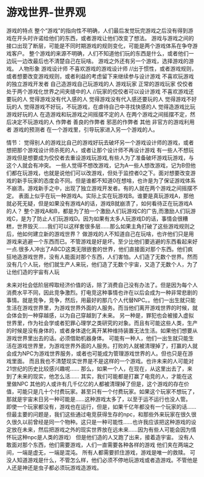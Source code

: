 # 游戏世界-世界观

游戏的特点 整个“游戏”的指向性不明确，人们最后发觉玩完游戏之后没有得到游戏在开头时许诺给他们的东西，或者游戏让他们改变了想法。 游戏与游戏之间的接口出现了断层，可能是不同时期游戏的规则变化，可能是两个游戏体系在争夺游戏客户。 整个游戏的来源不明确，人们不知道他们玩的东西是什么，或者他们一边玩一边改最后也不清楚自己在玩啥。 游戏之外还有另一个游戏，选择游戏的游戏。 人物形象 游戏设计师 不喜欢游戏的游戏设计师 //出于惯性，或者游戏规则，或者想要改变游戏规则，或者利益的考虑留下来继续参与设计游戏 不喜欢玩游戏的独立游戏开发者 自己造游戏自己玩游戏的人 游戏玩家 正常的游戏玩家 佼佼者 处于两个游戏化世界之间夹缝中的人 //玩家的佼佼者可以设计游戏 不喜欢游戏还要玩的人 觉得游戏没有代入感的人 觉得游戏没有代入感还要玩的人 觉得游戏不好玩的人 觉得游戏不好玩，不玩游戏，在虐待自己中寻找快感的人 觉得造游戏比玩游戏好玩的人 在造游戏和玩游戏之间摇摆不定的人 在两个游戏之间摇摆不定，然后决定不玩游戏的人 作弊者 善良的作弊者 邪恶的作弊者 其他 非官方的游戏利用者 游戏的预测者 在一个游戏里，引导玩家进入另一个游戏的人。

情节： 觉得别人的游戏比自己的游戏好玩去破坏另一个游戏设计师的游戏，或者想把那个游戏设计师杀死的人，或者让那个设计师不再设计游戏 有一些人不想玩游戏但是想要成为佼佼者去重设游戏玩游戏,有些人为了准备破坏游戏玩游戏，与这个人就会有冲突。 一些人觉得不想改游戏，记为A一些人想改游戏，记为B但他们都在玩游戏，也就是说他们可以改游戏，但处于监控者0之下。面对想要改变游戏的新手玩家的态度会不同。但是谁都不知道0在想啥，也许是为了保证游戏体系不崩溃。游戏新手之中，出现了独立游戏开发者。有的人就在两个游戏之间摇摆不定。 表面上似乎在玩一种游戏A。实际上实在玩游戏B。谁要是真玩游戏A，那他就必死无疑，但是如果没有游戏A的话，游戏B就崩溃了，如何看待正在玩游戏A的人？ 整个游戏A和B，都是为了拍一个激励人们玩游戏C的广告,而激励人们玩游戏C，是为了防止人们玩游戏D。因为如果有太多人玩游戏D的话，事情会很糟糕，世界毁灭......我们可以这样套很多层……那么如果主角打破了这些游戏规则之后，他如何建立新的游戏世界？ 做游戏的人不知道自己在玩啥，也许他们只是用游戏来逃避一个东西而已。不管游戏是好是坏。至少比他们要逃避的东西看起来好一点.很多人冲出了ABCD这类无限嵌套的世界，他们直接面对那个东西。他们疯狂地造游戏世界，没有人能面对那个东西，人们害怕。人们造了无数个世界。然而没有几个人玩，他们就生产人来玩，他们造了无数个宇宙，又造了无数个人，为了让他们造的宇宙有人玩

未来对社会低阶层榨取经济价值的话，除了消费自己没有办法了。但是因为每个人消费水平不同，因此竞争激烈。打电竞这种事情也许在以后会成为一种非常悲剧的事情。就是竞争，竞争，然后，用最好的那几个人代替NPC。。他们一出生就只能生活在游戏世界里，为游戏世界外面的人服务。而当他们离开游戏世界的时候，就会体会到一种穿越感，以为自己穿越到了未来。 另一种是，罪犯也会被接入虚拟世界里，作为社会学或者犯罪心理学之类研究的对象。而且有可能这些人类，生产的时候是没有身体的，或者身体退化离开某种维持装置无法生活。如果他们想要从游戏世界里出去的话。必须借助机器身体。 可能有一种人，他们一出生就只能生活在游戏世界里，为游戏世界外面的人服务。打败的人就被清理掉了，打赢的人就会成为NPC为游戏世界服务，或者也可能成为管理游戏世界的人。但也只是在游戏里面。 而且我也不清楚现实世界是不是这样的一个游戏。也许未来的人可能对21世纪的历史比较感兴趣呢…… 那么，如果一个人，在现在，从这里出去了，来到了未来的现实，他怎么活…… 其实，我们可能都是打赢了电竞的人，才能在这里做NPC 其他的人或许有几千亿亿的人都被清理掉了但是，这个游戏的存在价值，可能只是几十个付费玩家。甚至只有一个付费玩家。如果这个玩家不想玩了，那就是宇宙末日另一种可能是……这种游戏太多了，以至于运不运行也没人管。 即使一个玩家都没有，游戏也在运行，但是，如果千亿年都没有一个玩家的话……但最主要的问题是，我们这些通过电竞获得生存的npc，和那些外来玩家在很久很久很久以前曾经是同一个物种。这只是一种可能性……也许我应该把这种游戏的设定放在未来，然后把游戏之外的现实世界放在远未来……因为有些人可能会因为情怀玩这种npc是人类的游戏） 但是他们造的人又跑了出来，接着造宇宙。 没有人敢面对那个东西，他们需要游戏，人们一直需要各种各样的游戏 他们夹在两端之间，一端是虚无，一端是混沌。 所有人都需要抓住游戏，游戏是唯一的救赎。 可没人知道游戏是什么，不管怎么样，他们必须不停地玩游戏或者造游戏。不管他是人还是神还是虫子都必须玩游戏造游戏。

